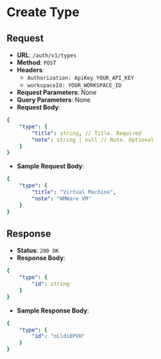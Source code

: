 # Create Type

## Request
* **URL**: `/auth/v1/types`
* **Method**: `POST`
* **Headers**:
    * `Authorization: ApiKey YOUR_API_KEY`
    * `workspaceId: YOUR_WORKSPACE_ID`
* **Request Parameters**: None
* **Query Parameters**: None
* **Request Body**:

```yaml
{
    "type": {
        "title": string, // Title. Required
        "note": string | null // Note. Optional
    }
}
```

* **Sample Request Body**:
```yaml
{
    "type": {
        "title": "Virtual Machine",
        "note": "WMWare VM"
    }
}
```

## Response
* **Status**: `200 OK`
* **Response Body**:

```yaml
{
    "type": {
        "id": string
    }
}
```

* **Sample Response Body**:

```yaml
{
    "type": {
        "id": "oLldi0PVH"
    }
}
```
